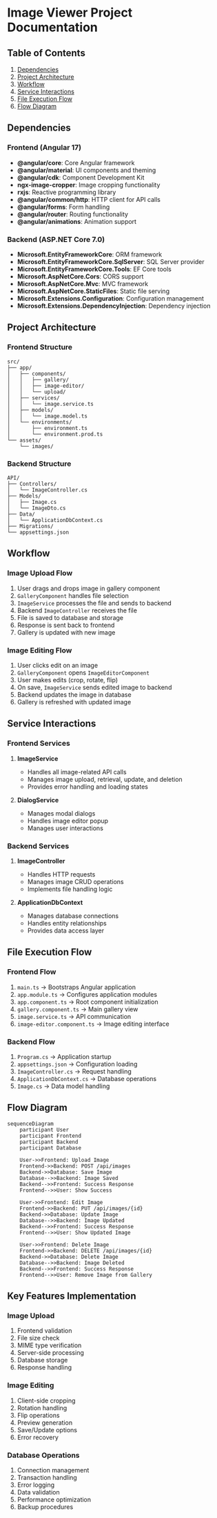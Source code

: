 # Image Viewer Project Documentation

## Table of Contents
1. [Dependencies](#dependencies)
2. [Project Architecture](#project-architecture)
3. [Workflow](#workflow)
4. [Service Interactions](#service-interactions)
5. [File Execution Flow](#file-execution-flow)
6. [Flow Diagram](#flow-diagram)

## Dependencies

### Frontend (Angular 17)
- **@angular/core**: Core Angular framework
- **@angular/material**: UI components and theming
- **@angular/cdk**: Component Development Kit
- **ngx-image-cropper**: Image cropping functionality
- **rxjs**: Reactive programming library
- **@angular/common/http**: HTTP client for API calls
- **@angular/forms**: Form handling
- **@angular/router**: Routing functionality
- **@angular/animations**: Animation support

### Backend (ASP.NET Core 7.0)
- **Microsoft.EntityFrameworkCore**: ORM framework
- **Microsoft.EntityFrameworkCore.SqlServer**: SQL Server provider
- **Microsoft.EntityFrameworkCore.Tools**: EF Core tools
- **Microsoft.AspNetCore.Cors**: CORS support
- **Microsoft.AspNetCore.Mvc**: MVC framework
- **Microsoft.AspNetCore.StaticFiles**: Static file serving
- **Microsoft.Extensions.Configuration**: Configuration management
- **Microsoft.Extensions.DependencyInjection**: Dependency injection

## Project Architecture

### Frontend Structure
```
src/
├── app/
│   ├── components/
│   │   ├── gallery/
│   │   ├── image-editor/
│   │   └── upload/
│   ├── services/
│   │   └── image.service.ts
│   ├── models/
│   │   └── image.model.ts
│   └── environments/
│       ├── environment.ts
│       └── environment.prod.ts
└── assets/
    └── images/
```

### Backend Structure
```
API/
├── Controllers/
│   └── ImageController.cs
├── Models/
│   ├── Image.cs
│   └── ImageDto.cs
├── Data/
│   └── ApplicationDbContext.cs
├── Migrations/
└── appsettings.json
```

## Workflow

### Image Upload Flow
1. User drags and drops image in gallery component
2. `GalleryComponent` handles file selection
3. `ImageService` processes the file and sends to backend
4. Backend `ImageController` receives the file
5. File is saved to database and storage
6. Response is sent back to frontend
7. Gallery is updated with new image

### Image Editing Flow
1. User clicks edit on an image
2. `GalleryComponent` opens `ImageEditorComponent`
3. User makes edits (crop, rotate, flip)
4. On save, `ImageService` sends edited image to backend
5. Backend updates the image in database
6. Gallery is refreshed with updated image

## Service Interactions

### Frontend Services
1. **ImageService**
   - Handles all image-related API calls
   - Manages image upload, retrieval, update, and deletion
   - Provides error handling and loading states

2. **DialogService**
   - Manages modal dialogs
   - Handles image editor popup
   - Manages user interactions

### Backend Services
1. **ImageController**
   - Handles HTTP requests
   - Manages image CRUD operations
   - Implements file handling logic

2. **ApplicationDbContext**
   - Manages database connections
   - Handles entity relationships
   - Provides data access layer

## File Execution Flow

### Frontend Flow
1. `main.ts` → Bootstraps Angular application
2. `app.module.ts` → Configures application modules
3. `app.component.ts` → Root component initialization
4. `gallery.component.ts` → Main gallery view
5. `image.service.ts` → API communication
6. `image-editor.component.ts` → Image editing interface

### Backend Flow
1. `Program.cs` → Application startup
2. `appsettings.json` → Configuration loading
3. `ImageController.cs` → Request handling
4. `ApplicationDbContext.cs` → Database operations
5. `Image.cs` → Data model handling

## Flow Diagram

```mermaid
sequenceDiagram
    participant User
    participant Frontend
    participant Backend
    participant Database

    User->>Frontend: Upload Image
    Frontend->>Backend: POST /api/images
    Backend->>Database: Save Image
    Database-->>Backend: Image Saved
    Backend-->>Frontend: Success Response
    Frontend-->>User: Show Success

    User->>Frontend: Edit Image
    Frontend->>Backend: PUT /api/images/{id}
    Backend->>Database: Update Image
    Database-->>Backend: Image Updated
    Backend-->>Frontend: Success Response
    Frontend-->>User: Show Updated Image

    User->>Frontend: Delete Image
    Frontend->>Backend: DELETE /api/images/{id}
    Backend->>Database: Delete Image
    Database-->>Backend: Image Deleted
    Backend-->>Frontend: Success Response
    Frontend-->>User: Remove Image from Gallery
```

## Key Features Implementation

### Image Upload
1. Frontend validation
2. File size check
3. MIME type verification
4. Server-side processing
5. Database storage
6. Response handling

### Image Editing
1. Client-side cropping
2. Rotation handling
3. Flip operations
4. Preview generation
5. Save/Update options
6. Error recovery

### Database Operations
1. Connection management
2. Transaction handling
3. Error logging
4. Data validation
5. Performance optimization
6. Backup procedures
